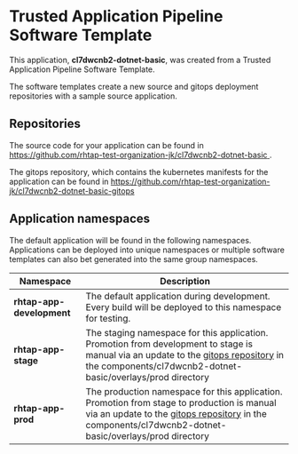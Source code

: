 # Trusted Application Pipeline Software Template

This application, **cl7dwcnb2-dotnet-basic**, was created from a Trusted Application Pipeline Software Template.

The software templates create a new source and gitops deployment repositories with a sample source application. 

## Repositories

The source code for your application can be found in [https://github.com/rhtap-test-organization-jk/cl7dwcnb2-dotnet-basic ](https://github.com/rhtap-test-organization-jk/cl7dwcnb2-dotnet-basic ).
 
The gitops repository, which contains the kubernetes manifests for the application can be found in 
[https://github.com/rhtap-test-organization-jk/cl7dwcnb2-dotnet-basic-gitops ](https://github.com/rhtap-test-organization-jk/cl7dwcnb2-dotnet-basic-gitops ) 

## Application namespaces 

The default application will be found in the following namespaces. Applications can be deployed into unique namespaces or multiple software templates can also bet generated into the same group namespaces.  

|  Namespace   |  Description   |  
| -------- | -------- |   
| **rhtap-app-development** | The default application during development. Every build will be deployed to this namespace for testing. | 
| **rhtap-app-stage** | The staging namespace for this application. Promotion from development to stage is manual via an update to the [gitops repository](https://github.com/rhtap-test-organization-jk/cl7dwcnb2-dotnet-basic-gitops ) in the components/cl7dwcnb2-dotnet-basic/overlays/prod directory |  
| **rhtap-app-prod** | The production namespace for this application. Promotion from stage to production is manual via an update to the [gitops repository](https://github.com/rhtap-test-organization-jk/cl7dwcnb2-dotnet-basic-gitops ) in the components/cl7dwcnb2-dotnet-basic/overlays/prod directory | 